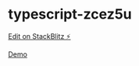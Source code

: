# typescript-zcez5u

[Edit on StackBlitz ⚡️](https://stackblitz.com/edit/typescript-zcez5u)

[Demo](https://reda1000.github.io/website/index.html)
